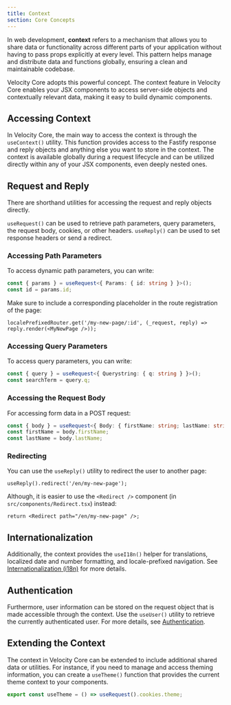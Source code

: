 ```yaml
---
title: Context
section: Core Concepts
---
```


In web development, **context** refers to a mechanism that allows you to share data or functionality across different parts of your application without having to pass props explicitly at every level. This pattern helps manage and distribute data and functions globally, ensuring a clean and maintainable codebase.

Velocity Core adopts this powerful concept. The context feature in Velocity Core enables your JSX components to access server-side objects and contextually relevant data, making it easy to build dynamic components.

## Accessing Context

In Velocity Core, the main way to access the context is through the `useContext()` utility. This function provides access to the Fastify response and reply objects and anything else you want to store in the context. The context is available globally during a request lifecycle and can be utilized directly within any of your JSX components, even deeply nested ones.

## Request and Reply

There are shorthand utilities for accessing the request and reply objects directly.

`useRequest()` can be used to retrieve path parameters, query parameters, the request body, cookies, or other headers. `useReply()` can be used to set response headers or send a redirect.

### Accessing Path Parameters

To access dynamic path parameters, you can write:

```ts
const { params } = useRequest<{ Params: { id: string } }>();
const id = params.id;
```

Make sure to include a corresponding placeholder in the route registration of the page:

```tsx
localePrefixedRouter.get('/my-new-page/:id', (_request, reply) => reply.render(<MyNewPage />));
```

### Accessing Query Parameters

To access query parameters, you can write:

```ts
const { query } = useRequest<{ Querystring: { q: string } }>();
const searchTerm = query.q;
```

### Accessing the Request Body

For accessing form data in a POST request:

```ts
const { body } = useRequest<{ Body: { firstName: string; lastName: string } }>();
const firstName = body.firstName;
const lastName = body.lastName;
```

### Redirecting

You can use the `useReply()` utility to redirect the user to another page:

```tsx
useReply().redirect('/en/my-new-page');
```

Although, it is easier to use the `<Redirect />` component (in `src/components/Redirect.tsx`) instead:

```tsx
return <Redirect path="/en/my-new-page" />;
```

## Internationalization

Additionally, the context provides the `useI18n()` helper for translations, localized date and number formatting, and locale-prefixed navigation. See [Internationalization (i18n)](/advanced-guides/i18n) for more details.

## Authentication

Furthermore, user information can be stored on the request object that is made accessible through the context. Use the `useUser()` utility to retrieve the currently authenticated user. For more details, see [Authentication](/advanced-guides/auth).

## Extending the Context

The context in Velocity Core can be extended to include additional shared data or utilities. For instance, if you need to manage and access theming information, you can create a `useTheme()` function that provides the current theme context to your components.

```ts
export const useTheme = () => useRequest().cookies.theme;
```
